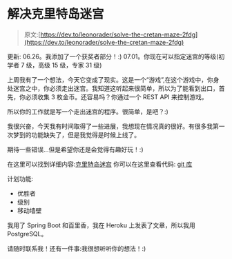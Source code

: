 # 解决克里特岛迷宫

> 原文:[https://dev.to/leonorader/solve-the-cretan-maze-2fdg](https://dev.to/leonorader/solve-the-cretan-maze-2fdg)

更新:
06.26。我添加了一个获奖者部分！:)
07.01。你现在可以指定迷宫的等级(初学者 7 级，高级 15 级，专家 31 级)

上周我有了一个想法，今天它变成了现实。这是一个“游戏”,在这个游戏中，你身处迷宫之中，你必须走出迷宫。我知道这听起来很简单，所以为了能看到出口，首先，你必须收集 3 枚金币。还容易吗？你通过一个 REST API 来控制游戏。

所以你的工作就是写一个走出迷宫的程序。很简单，是吧？:)

我很兴奋，今天我有时间取得了一些进展，我想现在情况真的很好。有很多我第一次梦到的功能缺失了，但是我觉得是时候上线了。

期待一些错误...但是希望你还是会觉得有趣好玩！:)

在这里可以找到详细内容:[克里特岛迷宫](https://coding-challanges.herokuapp.com/)
你可以在这里查看代码: [git 库](https://github.com/floppylab/coding-challanges)

计划功能:

*   优胜者
*   级别
*   移动墙壁

我用了 Spring Boot 和百里香，我在 Heroku 上发表了文章，所以我用 PostgreSQL。

请随时联系我！还有一件事:我很想听听你的想法！:)